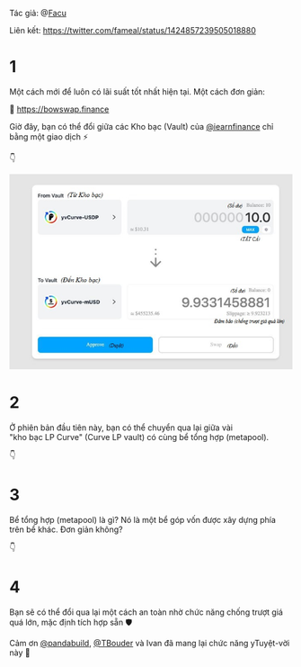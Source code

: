 Tác giả: @[Facu](https://twitter.com/fameal)

Liên kết: https://twitter.com/fameal/status/1424857239505018880

# 1

Một cách mới để luôn có lãi suất tốt nhất hiện tại. Một cách đơn giản:

🏹 https://bowswap.finance

Giờ đây, bạn có thể đổi giữa các Kho bạc (Vault) của [@iearnfinance](https://twitter.com/iearnfinance) chỉ bằng một giao dịch ⚡️

👇

![](image1_bowswap_vi.jpg)

# 2

Ở phiên bản đầu tiên này, bạn có thể chuyển qua lại giữa vài "kho&nbsp;bạc&nbsp;LP&nbsp;Curve" (Curve&nbsp;LP&nbsp;vault) có cùng bể tổng hợp (metapool).

👇

# 3

Bể tổng hợp (metapool) là gì? Nó là một bể góp vốn được xây dựng phía trên bể khác. Đơn giản không?

👇

# 4

Bạn sẽ có thể đổi qua lại một cách an toàn nhờ chức năng chống trượt giá quá lớn, mặc định tích hợp sẵn 🛡️

Cảm ơn [@pandabuild](https://twitter.com/pandabuild), [@TBouder](https://twitter.com/TBouder) và Ivan đã mang lại chức năng yTuyệt-vời này 🚀
